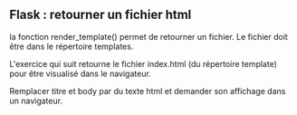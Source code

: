 ## Flask : retourner un fichier html

la fonction render_template() permet de retourner un fichier. Le fichier doit être dans le répertoire templates.

L'exercice qui suit retourne le fichier index.html (du répertoire template) pour être visualisé dans le navigateur.

Remplacer titre et body par du texte html et demander son affichage dans un navigateur.
